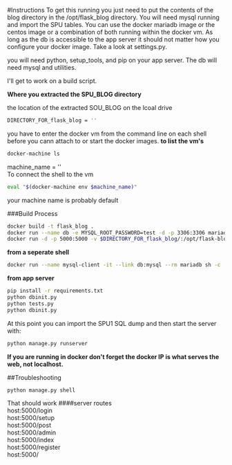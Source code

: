 #Instructions
To get this running you just need to put the contents of the blog directory in the /opt/flask_blog directory.  You will need mysql running and import the SPU tables.  You can use the docker mariadb image or the centos image or a combination of both running within the docker vm.  As long as the db is accessible to the app server it should not matter how you configure your docker image.  Take a look at settings.py.

you will need python, setup_tools, and pip on your app server.
The db will need mysql and utilities.

I'll get to work on a build script.

**Where you extracted the SPU_BLOG directory**  
  
the location of the extracted SOU_BLOG on the lcoal drive

```bash  
DIRECTORY_FOR_flask_blog = ''
```
you have to enter the docker vm from the command line on each shell before you cann attach to or start the docker images.
**to list the vm's**
```bash  
docker-machine ls
```

machine_name = ''  
To connect the shell to the vm  
```bash  
eval "$(docker-machine env $machine_name)"
```
your machine name is probably default 

###Build Process  
```bash  
docker build -t flask_blog .
docker run --name db -e MYSQL_ROOT_PASSWORD=test -d -p 3306:3306 mariadb
docker run -d -p 5000:5000 -v $DIRECTORY_FOR_flask_blog/:/opt/flask-blog --name web --link db:mysql flask-intro-mysql
```  
**from a seperate shell**    
```bash  
docker run --name mysql-client -it --link db:mysql --rm mariadb sh -c 'exec mysql -uroot -ptest -hmysql'
```  
**from app server**
```bash  
pip install -r requirements.txt
python dbinit.py
python tests.py
python dbinit.py
```  
At this point you can import the SPU1 SQL dump  and then start the server with:  
```bash  
python manage.py runserver
```  
**If you are running in docker don't forget the docker IP is what serves the web, not localhost.**  

##Troubleshooting
```bash  
python manage.py shell
```  
That should work
####server routes  
host:5000/login  
host:5000/setup  
host:5000/post  
host:5000/admin  
host:5000/index  
host:5000/register  
host:5000/  
